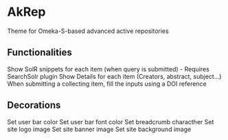 # AkRep
Theme for Omeka-S-based advanced active repositories


## Functionalities
Show SolR snippets for each item (when query is submitted) - Requires SearchSolr plugin
Show Details for each item (Creators, abstract, subject...)
When submitting a collecting item, fill the inputs using a DOI reference


## Decorations
Set user bar color
Set user bar font color
Set breadcrumb characther
Set site logo image
Set site banner image
Set site background image
